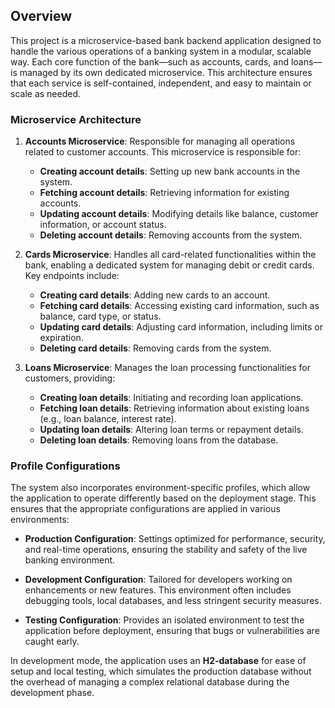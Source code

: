 ## Overview

This project is a microservice-based bank backend application designed to handle the various operations of a banking system in a modular, scalable way. Each core function of the bank—such as accounts, cards, and loans—is managed by its own dedicated microservice. This architecture ensures that each service is self-contained, independent, and easy to maintain or scale as needed.

### Microservice Architecture

1. **Accounts Microservice**: Responsible for managing all operations related to customer accounts. This microservice is responsible for:
   - **Creating account details**: Setting up new bank accounts in the system.
   - **Fetching account details**: Retrieving information for existing accounts.
   - **Updating account details**: Modifying details like balance, customer information, or account status.
   - **Deleting account details**: Removing accounts from the system.

2. **Cards Microservice**: Handles all card-related functionalities within the bank, enabling a dedicated system for managing debit or credit cards. Key endpoints include:
   - **Creating card details**: Adding new cards to an account.
   - **Fetching card details**: Accessing existing card information, such as balance, card type, or status.
   - **Updating card details**: Adjusting card information, including limits or expiration.
   - **Deleting card details**: Removing cards from the system.

3. **Loans Microservice**: Manages the loan processing functionalities for customers, providing:
   - **Creating loan details**: Initiating and recording loan applications.
   - **Fetching loan details**: Retrieving information about existing loans (e.g., loan balance, interest rate).
   - **Updating loan details**: Altering loan terms or repayment details.
   - **Deleting loan details**: Removing loans from the database.

### Profile Configurations

The system also incorporates environment-specific profiles, which allow the application to operate differently based on the deployment stage. This ensures that the appropriate configurations are applied in various environments:

- **Production Configuration**: Settings optimized for performance, security, and real-time operations, ensuring the stability and safety of the live banking environment.
  
- **Development Configuration**: Tailored for developers working on enhancements or new features. This environment often includes debugging tools, local databases, and less stringent security measures.

- **Testing Configuration**: Provides an isolated environment to test the application before deployment, ensuring that bugs or vulnerabilities are caught early.

In development mode, the application uses an **H2-database** for ease of setup and local testing, which simulates the production database without the overhead of managing a complex relational database during the development phase.
